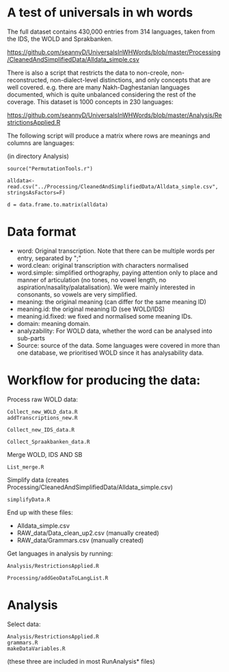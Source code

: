 # A test of universals in wh words


The full dataset contains 430,000 entries from 314 languages, taken from the IDS, the WOLD and Sprakbanken. 

https://github.com/seannyD/UniversalsInWHWords/blob/master/Processing/CleanedAndSimplifiedData/Alldata_simple.csv

There is also a script that restricts the data to non-creole, non-reconstructed, non-dialect-level distinctions, and only concepts that are well covered.  e.g. there are many Nakh-Daghestanian languages documented, which is quite unbalanced considering the rest of the coverage.  This dataset is 1000 concepts in 230 languages:

https://github.com/seannyD/UniversalsInWHWords/blob/master/Analysis/RestrictionsApplied.R

The following script will produce a matrix where rows are meanings and columns are languages:

(in directory Analysis)

```
source("PermutationTools.r")

alldata<-read.csv("../Processing/CleanedAndSimplifiedData/Alldata_simple.csv", stringsAsFactors=F)

d = data.frame.to.matrix(alldata)
```

#  Data format

-  word: Original transcription.  Note that there can be multiple words per entry, separated by ";"
-  word.clean: original transcription with characters normalised
-  word.simple: simplified orthography, paying attention only to place and manner of articulation (no tones, no vowel length, no aspiration/nasality/palatalisation).  We were mainly interested in consonants, so vowels are very simplified.
-  meaning: the original meaning (can differ for the same meaning ID)
-  meaning.id: the original meaning ID (see WOLD/IDS)
-  meaning.id.fixed: we fixed and normalised some meaning IDs.
-  domain: meaning domain.
-  analyzability: For WOLD data, whether the word can be analysed into sub-parts
-  Source: source of the data.  Some languages were covered in more than one database, we prioritised WOLD since it has analysability data.


# Workflow for producing the data:

Process raw WOLD data:

```
Collect_new_WOLD_data.R
addTranscriptions_new.R

Collect_new_IDS_data.R

Collect_Spraakbanken_data.R
```

Merge WOLD, IDS AND SB

```
List_merge.R
```

Simplify data (creates Processing/CleanedAndSimplifiedData/Alldata_simple.csv)

```
simplifyData.R    
```


End up with these files:

-  Alldata_simple.csv
-  RAW_data/Data_clean_up2.csv (manually created)
-  RAW_data/Grammars.csv (manually created)

Get languages in analysis by running:

```
Analysis/RestrictionsApplied.R

Processing/addGeoDataToLangList.R
```

# Analysis

Select data:
```
Analysis/RestrictionsApplied.R
grammars.R
makeDataVariables.R
```

(these three are included in most RunAnalysis* files)
